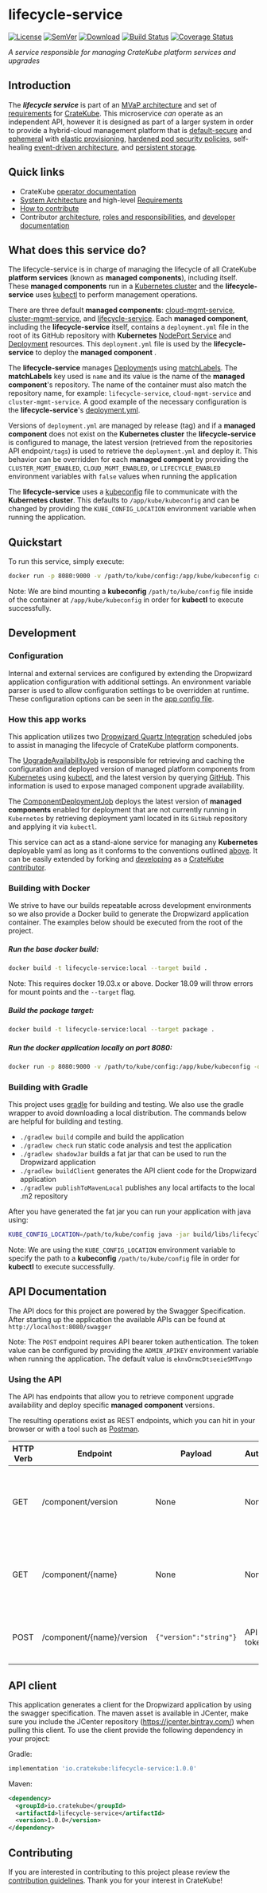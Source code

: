 # lifecycle-service
[![License](http://img.shields.io/badge/license-APACHE-blue.svg?style=flat)](http://choosealicense.com/licenses/apache-2.0/)
[![SemVer](http://img.shields.io/badge/semver-2.0.0-blue.svg?style=flat)](http://semver.org/spec/v2.0.0)
[![Download](https://api.bintray.com/packages/cratekube/maven/lifecycle-service-client/images/download.svg)](https://bintray.com/cratekube/maven/lifecycle-service-client/_latestVersion)
[![Build Status](https://travis-ci.com/cratekube/lifecycle-service.svg?branch=master)](https://travis-ci.com/cratekube/lifecycle-service)
[![Coverage Status](https://coveralls.io/repos/github/cratekube/lifecycle-service/badge.svg?branch=master)](https://coveralls.io/github/cratekube/lifecycle-service?branch=master)

_A service responsible for managing CrateKube platform services and upgrades_

## Introduction
The **_lifecycle service_** is part of an [MVaP architecture](https://github.com/cratekube/cratekube/blob/master/docs/Architecture.md) 
and set of [requirements](https://github.com/cratekube/cratekube/blob/master/docs/Requirements.md) for 
[CrateKube](https://cratekube.github.io/). 
This microservice _can_ operate as an independent API, 
however it is designed as part of a larger system in order to provide a 
hybrid-cloud management platform that is 
[default-secure](https://github.com/cratekube/cratekube/blob/master/docs/Requirements.md#automatic-container-hardening) and 
[ephemeral](https://github.com/cratekube/cratekube/blob/master/docs/Requirements.md#read-only-container-file-systems) with 
[elastic provisioning](https://github.com/cratekube/cratekube/blob/master/docs/Requirements.md#elastic-provisioning), 
[hardened pod security policies](https://github.com/cratekube/cratekube/blob/master/docs/Requirements.md#pod-security-policies), 
self-healing [event-driven architecture](https://github.com/cratekube/cratekube/blob/master/docs/Requirements.md#event-based-control-plane-automation), 
and [persistent storage](https://github.com/cratekube/cratekube/blob/master/docs/Requirements.md#persistent-storage).

## Quick links
- CrateKube [operator documentation](http://cratekube.github.io)
- [System Architecture](https://github.com/cratekube/cratekube/blob/master/docs/Architecture.md) and high-level [Requirements](https://github.com/cratekube/cratekube/blob/master/docs/Requirements.md)
- [How to contribute](https://github.com/cratekube/cratekube/blob/master/CONTRIBUTING.md) 
- Contributor [architecture](https://github.com/cratekube/cratekube/blob/master/contributing/Architecture%20Guidelines.md), [roles and responsibilities](https://github.com/cratekube/cratekube/blob/master/docs/RolesAndResponsibilities.md), and [developer documentation](https://github.com/cratekube/cratekube/blob/master/docs/Development.md)

## What does this service do?
The lifecycle-service is in charge of managing the lifecycle of all CrateKube **platform services** (known as **managed components**), including itself. 
These **managed components** run in a [Kubernetes cluster](https://kubernetes.io/docs/tutorials/kubernetes-basics/create-cluster/) 
and the **lifecycle-service** uses [kubectl](https://kubernetes.io/docs/reference/kubectl/overview/) to perform management operations.  

There are three default **managed components**: [cloud-mgmt-service](https://github.com/cratekube/cloud-mgmt-service), [cluster-mgmt-service](https://github.com/cratekube/cluster-mgmt-service), and [lifecycle-service](https://github.com/cratekube/lifecycle-service).
Each **managed component**, including the **lifecycle-service** itself, contains a `deployment.yml` file in the root of its GitHub repository with **Kubernetes** [NodePort Service](https://kubernetes.io/docs/concepts/services-networking/service/#nodeport) and [Deployment](https://kubernetes.io/docs/concepts/workloads/controllers/deployment/) resources. 
This `deployment.yml` file is used by the **lifecycle-service** to deploy the **managed component** . 

The **lifecycle-service** manages [Deployment](https://kubernetes.io/docs/concepts/workloads/controllers/deployment/)s using [matchLabels](https://kubernetes.io/docs/concepts/overview/working-with-objects/labels/#resources-that-support-set-based-requirements). 
The **matchLabels** key used is `name` and its value is the name of the **managed component**'s repository. The name of the container must also match the repository name, for example: `lifecycle-service`, `cloud-mgmt-service` and `cluster-mgmt-service`. 
A good example of the necessary configuration is the **lifecycle-service**'s [deployment.yml](https://github.com/cratekube/lifecycle-service/blob/master/deployment.yml).

Versions of `deployment.yml` are managed by release (tag) and if a **managed component** does not exist on the **Kubernetes cluster** the **lifecycle-service** is configured to manage, the latest version (retrieved from the repositories API endpoint`/tags`) is used to retrieve the `deployment.yml` and deploy it. 
This behavior can be overridden for each **managed compent** by providing the `CLUSTER_MGMT_ENABLED`, `CLOUD_MGMT_ENABLED`, or `LIFECYCLE_ENABLED` environment variables with `false` values when running the application

The **lifecycle-service** uses a [kubeconfig](https://kubernetes.io/docs/concepts/configuration/organize-cluster-access-kubeconfig/) file to communicate with the **Kubernetes cluster**. 
This defaults to `/app/kube/kubeconfig` and can be changed by providing the `KUBE_CONFIG_LOCATION` environment variable when running the application. 

## Quickstart
To run this service, simply execute:
```bash
docker run -p 8080:9000 -v /path/to/kube/config:/app/kube/kubeconfig cratekube/lifecycle-service
```
Note: We are bind mounting a **kubeconfig** `/path/to/kube/config` file inside of the container at `/app/kube/kubeconfig` in order for **kubectl** to execute successfully.

## Development
### Configuration
Internal and external services are configured by extending the Dropwizard application configuration with additional
settings. An environment variable parser is used to allow configuration settings to be overridden at runtime. 
These configuration options can be seen in the [app config file](app.yml).

### How this app works
This application utilizes two [Dropwizard Quartz Integration](https://github.com/dropwizard-jobs/dropwizard-jobs) scheduled jobs to assist in managing the lifecycle of CrateKube platform components. 

The [UpgradeAvailabilityJob](src/main/groovy/io/cratekube/lifecycle/job/UpgradeAvailabilityJob.groovy) is responsible for retrieving and caching the configuration and deployed version of managed platform components from [Kubernetes](https://kubernetes.io/) using [kubectl](https://kubernetes.io/docs/reference/kubectl/overview/), and the latest version by querying [GitHub](https://github.com/). 
This information is used to expose managed component upgrade availability. 

The [ComponentDeploymentJob](src/main/groovy/io/cratekube/lifecycle/job/ComponentDeploymentJob.groovy) deploys the latest version of **managed components** enabled for deployment that are not currently running in `Kubernetes` by retrieving deployment yaml located in its `GitHub` repository and applying it via `kubectl`. 

This service can act as a stand-alone service for managing any **Kubernetes** deployable yaml as long as it conforms to the conventions outlined [above](#what-does-this-service-do). 
It can be easily extended by forking and [developing](https://github.com/cratekube/cratekube/blob/master/docs/Development.md) as a [CrateKube contributor](https://github.com/cratekube/cratekube/blob/master/CONTRIBUTING.md). 

### Building with Docker
We strive to have our builds repeatable across development environments so we also provide a Docker build to generate 
the Dropwizard application container. The examples below should be executed from the root of the project.

##### Run the base docker build:
```bash
docker build -t lifecycle-service:local --target build .
```
Note: This requires docker 19.03.x or above. Docker 18.09 will throw errors for mount points and the `--target` flag.

##### Build the package target:
```bash
docker build -t lifecycle-service:local --target package .
```
##### Run the docker application locally on port 8080:
```bash
docker run -p 8080:9000 -v /path/to/kube/config:/app/kube/kubeconfig -d lifecycle-service:local
```

### Building with Gradle
This project uses [gradle](https://github.com/gradle/gradle) for building and testing.  We also use the gradle wrapper
to avoid downloading a local distribution.  The commands below are helpful for building and testing.
- `./gradlew build` compile and build the application
- `./gradlew check` run static code analysis and test the application
- `./gradlew shadowJar` builds a fat jar that can be used to run the Dropwizard application
- `./gradlew buildClient` generates the API client code for the Dropwizard application
- `./gradlew publishToMavenLocal` publishes any local artifacts to the local .m2 repository

After you have generated the fat jar you can run your application with java using:
```bash
KUBE_CONFIG_LOCATION=/path/to/kube/config java -jar build/libs/lifecycle-service-1.0.0-SNAPSHOT-all.jar
```
Note: We are using the `KUBE_CONFIG_LOCATION` environment variable to specify the path to a **kubeconfig** `/path/to/kube/config` file in order for **kubectl** to execute successfully.

## API Documentation
The API docs for this project are powered by the Swagger Specification. After starting up the application the available
APIs can be found at `http://localhost:8080/swagger`

Note: The `POST` endpoint requires API bearer token authentication. 
The token value can be configured by providing the `ADMIN_APIKEY` environment variable when running the application. 
The default value is `eknvDrmcDtseeieSMTvngo`

### Using the API
The API has endpoints that allow you to retrieve component upgrade availability and deploy specific **managed component** versions. 

The resulting operations exist as REST endpoints, which you can hit in your browser or with a tool such as [Postman](https://www.postman.com/downloads/).

| HTTP Verb | Endpoint | Payload | Authorization | Function |
| --- | --- | --- | --- | --- |
| GET | /component/version | None | None | Retrieve a list of all **managed components** with upgrade availability |
| GET | /component/{name} | None | None |Retrieve a specific managed component with upgrade availability |
| POST | /component/{name}/version | <code>{"version":"string"}</code> | API bearer token | Deploy a specific version of a managed component |

## API client
This application generates a client for the Dropwizard application by using the swagger specification.  The maven asset
is available in JCenter, make sure you include the JCenter repository (https://jcenter.bintray.com/) when pulling this
client.  To use the client provide the following dependency in your project:

Gradle:
```groovy
implementation 'io.cratekube:lifecycle-service:1.0.0'
``` 

Maven:
```xml
<dependency>
  <groupId>io.cratekube</groupId>
  <artifactId>lifecycle-service</artifactId>
  <version>1.0.0</version>
</dependency>
```

## Contributing
If you are interested in contributing to this project please review the [contribution guidelines](https://github.com/cratekube/cratekube/blob/master/CONTRIBUTING.md).
Thank you for your interest in CrateKube!

